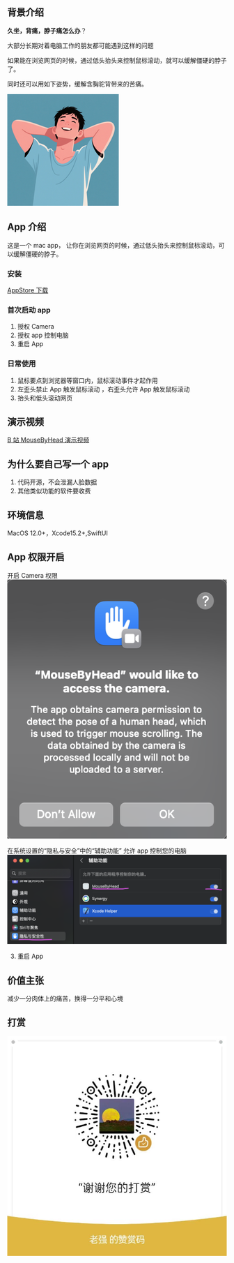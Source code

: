 ## 背景介绍

**久坐，背痛，脖子痛怎么办**？

大部分长期对着电脑工作的朋友都可能遇到这样的问题

如果能在浏览网页的时候，通过低头抬头来控制鼠标滚动，就可以缓解僵硬的脖子了。

同时还可以用如下姿势，缓解含胸驼背带来的苦痛。

![appicon](./img/icon_256.png)

## App 介绍

这是一个 mac app， 让你在浏览网页的时候，通过低头抬头来控制鼠标滚动，可以缓解僵硬的脖子。

### 安装

[AppStore 下载](https://apps.apple.com/us/app/mousebyhead/id6745446925)

### 首次启动 app

1. 授权 Camera
2. 授权 app 控制电脑
3. 重启 App

### 日常使用

1. 鼠标要点到浏览器等窗口内，鼠标滚动事件才起作用
2. 左歪头禁止 App 触发鼠标滚动 ，右歪头允许 App 触发鼠标滚动
3. 抬头和低头滚动网页

## 演示视频

[B 站 MouseByHead 演示视频](https://www.bilibili.com/video/BV1fwVAzREFr/)

## 为什么要自己写一个 app

1. 代码开源，不会泄漏人脸数据
2. 其他类似功能的软件要收费

## 环境信息

MacOS 12.0+，Xcode15.2+,SwiftUI

## App 权限开启

开启 Camera 权限
![camera](./img/en_camera.png)

在系统设置的“隐私与安全”中的“辅助功能” 允许 app 控制您的电脑
![](./img/set.png)

3. 重启 App

## 价值主张

减少一分肉体上的痛苦，换得一分平和心境

## 打赏

![zs](./img/lqzs.JPG)
